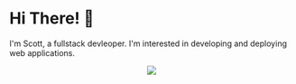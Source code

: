 # Hi There! 👋

I'm Scott, a fullstack devleoper. I'm interested in developing and deploying web applications.

<p align="center">
  <a href="https://skillicons.dev">
    <img src="https://skillicons.dev/icons?i=js,ts,java,spring,mongodb,nodejs,express,react,next,materialui,html,css,sass,tailwind,mysql,postgres,wordpress,git,figma,ps,linux,aws,docker,terraform" />
  </a>
</p>
